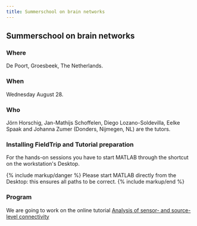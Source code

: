 ```yaml
---
title: Summerschool on brain networks
---
```


## Summerschool on brain networks

### Where

De Poort, Groesbeek, The Netherlands.

### When

Wednesday August 28.

### Who

Jörn Horschig, Jan-Mathijs Schoffelen, Diego Lozano-Soldevilla, Eelke Spaak and Johanna Zumer (Donders, Nijmegen, NL) are the tutors.

### Installing FieldTrip and Tutorial preparation

For the hands-on sessions you have to start MATLAB through the shortcut on the workstation's Desktop.

{% include markup/danger %}
Please start MATLAB directly from the Desktop: this ensures all paths to be correct.
{% include markup/end %}

### Program

We are going to work on the online tutorial [Analysis of sensor- and source-level connectivity](/tutorial/connectivityextended)
